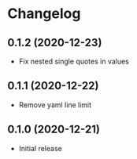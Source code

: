 # Changelog

## 0.1.2 (2020-12-23)

* Fix nested single quotes in values

## 0.1.1 (2020-12-22)

* Remove yaml line limit

## 0.1.0 (2020-12-21)

* Initial release
